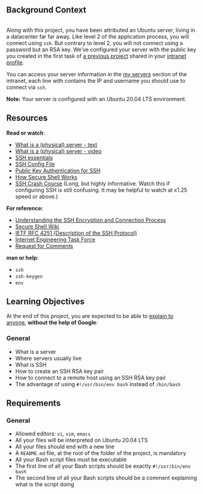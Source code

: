 <h2>Background Context</h2>
<p><img src="https://s3.amazonaws.com/intranet-projects-files/holbertonschool-sysadmin_devops/244/zPVRKhPsUP5lK.gif" alt="" /></p>
<p>Along with this project, you have been attributed an Ubuntu server, living in a datacenter far far away. Like level 2 of the application process, you will connect using&nbsp;<code>ssh</code>. But contrary to level 2, you will not connect using a password but an RSA key. We&rsquo;ve configured your server with the public key you created in the first task of&nbsp;<a title="a previous project" href="https://intranet.hbtn.io/rltoken/LZ_8pMANOAmpn5-tiwqiJQ" target="_blank">a previous project</a>&nbsp;shared in your&nbsp;<a title="intranet profile" href="https://intranet.hbtn.io/rltoken/l4Ao4ESbI_hMB6s4mjBKRw" target="_blank">intranet profile</a>.</p>
<p>You can access your server information in the&nbsp;<a title="my servers" href="https://intranet.hbtn.io/rltoken/owYhGMuyPTY4OyvSGJljGQ" target="_blank">my servers</a>&nbsp;section of the intranet, each line with contains the IP and username you should use to connect via&nbsp;<code>ssh</code>.</p>
<p><strong>Note:</strong>&nbsp;Your server is configured with an Ubuntu 20.04 LTS environment.</p>
<h2>Resources</h2>
<p><strong>Read or watch</strong>:</p>
<ul>
<li><a title="What is a (physical) server - text" href="https://intranet.hbtn.io/rltoken/PXE-o9DWronMp4ETwADOpg" target="_blank">What is a (physical) server - text</a></li>
<li><a title="What is a (physical) server - video" href="https://intranet.hbtn.io/rltoken/IfLc3lxSs4w5xdsFlRDPWw" target="_blank">What is a (physical) server - video</a></li>
<li><a title="SSH essentials" href="https://intranet.hbtn.io/rltoken/qKJi0RXLqaCLkHLCLhiYNA" target="_blank">SSH essentials</a></li>
<li><a title="SSH Config File" href="https://intranet.hbtn.io/rltoken/hnb0XaZQ0Nb_7QmSC6aV-w" target="_blank">SSH Config File</a></li>
<li><a title="Public Key Authentication for SSH" href="https://intranet.hbtn.io/rltoken/zaO_H74BXLfsrQHzDW-QGQ" target="_blank">Public Key Authentication for SSH</a></li>
<li><a title="How Secure Shell Works" href="https://intranet.hbtn.io/rltoken/SW2m2e0KMA2K1dXk_0M0CA" target="_blank">How Secure Shell Works</a></li>
<li><a title="SSH Crash Course" href="https://intranet.hbtn.io/rltoken/8N-RlUma9lwGfyZp1_C-Wg" target="_blank">SSH Crash Course</a>&nbsp;(Long, but highly informative. Watch this if configuring SSH is still confusing. It may be helpful to watch at x1.25 speed or above.)</li>
</ul>
<p><strong>For reference:</strong></p>
<ul>
<li><a title="Understanding the SSH Encryption and Connection Process" href="https://intranet.hbtn.io/rltoken/6mtNBCxYkoBQJ2vJ6TcRYA" target="_blank">Understanding the SSH Encryption and Connection Process</a></li>
<li><a title="Secure Shell Wiki" href="https://intranet.hbtn.io/rltoken/c1Yj55AE6gGkDxpACdY1vg" target="_blank">Secure Shell Wiki</a></li>
<li><a title="IETF RFC 4251 (Description of the SSH Protocol)" href="https://www.ietf.org/rfc/rfc4251.txt" target="_blank">IETF RFC 4251 (Description of the SSH Protocol)</a></li>
<li><a title="Internet Engineering Task Force" href="https://intranet.hbtn.io/rltoken/bH7JrEiKN4Q6-J58d9pAsw" target="_blank">Internet Engineering Task Force</a></li>
<li><a title="Request for Comments" href="https://intranet.hbtn.io/rltoken/lDe2f7hVqQPPCNr5i2zE-g" target="_blank">Request for Comments</a></li>
</ul>
<p><strong>man or help</strong>:</p>
<ul>
<li><code>ssh</code></li>
<li><code>ssh-keygen</code></li>
<li><code>env</code></li>
</ul>
<h2>Learning Objectives</h2>
<p>At the end of this project, you are expected to be able to&nbsp;<a title="explain to anyone" href="https://intranet.hbtn.io/rltoken/kSsEz3TOFnxP9C6paL8FfQ" target="_blank">explain to anyone</a>,&nbsp;<strong>without the help of Google</strong>:</p>
<h3>General</h3>
<ul>
<li>What is a server</li>
<li>Where servers usually live</li>
<li>What is SSH</li>
<li>How to create an SSH RSA key pair</li>
<li>How to connect to a remote host using an SSH RSA key pair</li>
<li>The advantage of using&nbsp;<code>#!/usr/bin/env bash</code>&nbsp;instead of&nbsp;<code>/bin/bash</code></li>
</ul>
<h2>Requirements</h2>
<h3>General</h3>
<ul>
<li>Allowed editors:&nbsp;<code>vi</code>,&nbsp;<code>vim</code>,&nbsp;<code>emacs</code></li>
<li>All your files will be interpreted on Ubuntu 20.04 LTS</li>
<li>All your files should end with a new line</li>
<li>A&nbsp;<code>README.md</code>&nbsp;file, at the root of the folder of the project, is mandatory</li>
<li>All your Bash script files must be executable</li>
<li>The first line of all your Bash scripts should be exactly&nbsp;<code>#!/usr/bin/env bash</code></li>
<li>The second line of all your Bash scripts should be a comment explaining what is the script doing</li>
</ul>